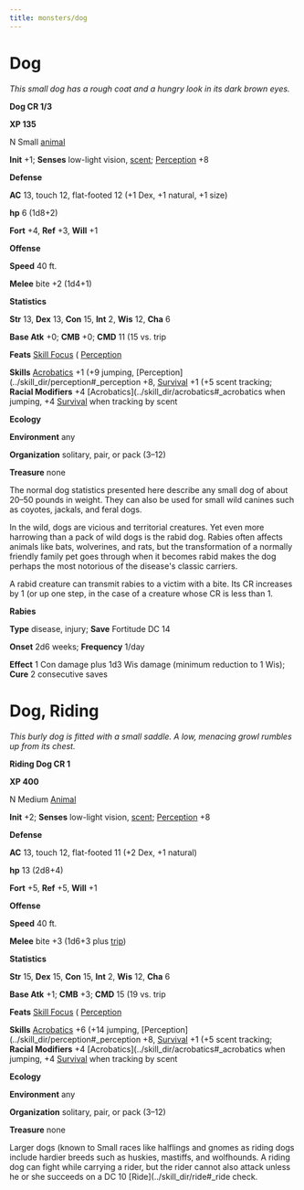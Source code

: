 ```yaml
---
title: monsters/dog
---
```

# Dog

_This small dog has a rough coat and a hungry look in its dark brown eyes._

**Dog CR 1/3**

**XP 135**

N Small [animal](creatureTypes#_animal)

**Init** +1; **Senses** low-light vision, [scent](universalMonsterRules#_scent); [Perception](../skill_dir/perception#_perception) +8

**Defense**

**AC** 13, touch 12, flat-footed 12 (+1 Dex, +1 natural, +1 size)

**hp** 6 (1d8+2)

**Fort** +4, **Ref** +3, **Will** +1

**Offense**

**Speed** 40 ft.

**Melee** bite +2 (1d4+1)

**Statistics**

**Str** 13, **Dex** 13, **Con** 15, **Int** 2, **Wis** 12, **Cha** 6

**Base Atk** +0; **CMB** +0; **CMD** 11 (15 vs. trip

**Feats** [Skill Focus](../feats#_skill-focus) ( [Perception](../skill_dir/perception#_perception)

**Skills** [Acrobatics](../skill_dir/acrobatics#_acrobatics) +1 (+9 jumping, [Perception](../skill_dir/perception#_perception +8, [Survival](../skill_dir/survival#_survival) +1 (+5 scent tracking; **Racial Modifiers** +4 [Acrobatics](../skill_dir/acrobatics#_acrobatics when jumping, +4 [Survival](../skill_dir/survival#_survival) when tracking by scent

**Ecology**

**Environment** any

**Organization** solitary, pair, or pack (3–12)

**Treasure** none

The normal dog statistics presented here describe any small dog of about 20–50 pounds in weight. They can also be used for small wild canines such as coyotes, jackals, and feral dogs.

In the wild, dogs are vicious and territorial creatures. Yet even more harrowing than a pack of wild dogs is the rabid dog. Rabies often affects animals like bats, wolverines, and rats, but the transformation of a normally friendly family pet goes through when it becomes rabid makes the dog perhaps the most notorious of the disease's classic carriers.

A rabid creature can transmit rabies to a victim with a bite. Its CR increases by 1 (or up one step, in the case of a creature whose CR is less than 1.

**Rabies**

**Type** disease, injury; **Save** Fortitude DC 14

**Onset** 2d6 weeks; **Frequency** 1/day

**Effect** 1 Con damage plus 1d3 Wis damage (minimum reduction to 1 Wis); **Cure** 2 consecutive saves

# Dog, Riding

_This burly dog is fitted with a small saddle. A low, menacing growl rumbles up from its chest._

**Riding Dog CR 1**

**XP 400**

N Medium [Animal](creatureTypes#_animal)

**Init** +2; **Senses** low-light vision, [scent](universalMonsterRules#_scent); [Perception](../skill_dir/perception#_perception) +8

**Defense**

**AC** 13, touch 12, flat-footed 11 (+2 Dex, +1 natural)

**hp** 13 (2d8+4)

**Fort** +5, **Ref** +5, **Will** +1

**Offense**

**Speed** 40 ft.

**Melee** bite +3 (1d6+3 plus [trip](universalMonsterRules#_trip))

**Statistics**

**Str** 15, **Dex** 15, **Con** 15, **Int** 2, **Wis** 12, **Cha** 6

**Base Atk** +1; **CMB** +3; **CMD** 15 (19 vs. trip

**Feats** [Skill Focus](../feats#_skill-focus) ( [Perception](../skill_dir/perception#_perception)

**Skills** [Acrobatics](../skill_dir/acrobatics#_acrobatics) +6 (+14 jumping, [Perception](../skill_dir/perception#_perception +8, [Survival](../skill_dir/survival#_survival) +1 (+5 scent tracking; **Racial Modifiers** +4 [Acrobatics](../skill_dir/acrobatics#_acrobatics when jumping, +4 [Survival](../skill_dir/survival#_survival) when tracking by scent

**Ecology**

**Environment** any

**Organization** solitary, pair, or pack (3–12)

**Treasure** none

Larger dogs (known to Small races like halflings and gnomes as riding dogs include hardier breeds such as huskies, mastiffs, and wolfhounds. A riding dog can fight while carrying a rider, but the rider cannot also attack unless he or she succeeds on a DC 10 [Ride](../skill_dir/ride#_ride check.


